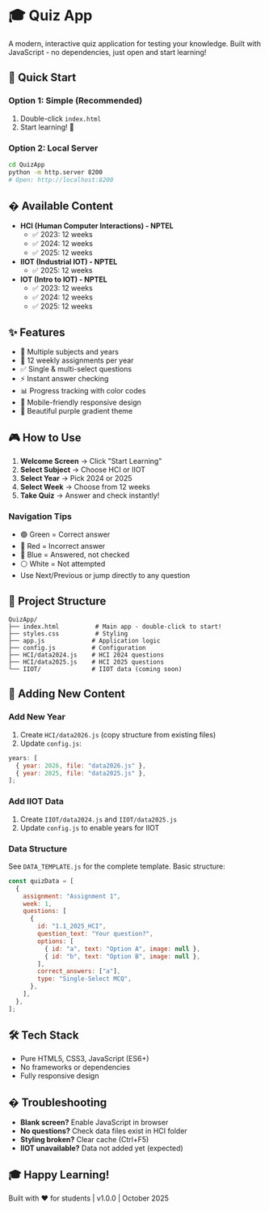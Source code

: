 # 🎓 Quiz App

A modern, interactive quiz application for testing your knowledge. Built with JavaScript - no dependencies, just open and start learning!

## 🚀 Quick Start

### Option 1: Simple (Recommended)

1. Double-click `index.html`
2. Start learning! 🎉

### Option 2: Local Server

```bash
cd QuizApp
python -m http.server 8200
# Open: http://localhost:8200
```

## � Available Content

- **HCI (Human Computer Interactions) - NPTEL**
  - ✅ 2023: 12 weeks
  - ✅ 2024: 12 weeks
  - ✅ 2025: 12 weeks
- **IIOT (Industrial IOT) - NPTEL**
  - ✅ 2025: 12 weeks
- **IOT (Intro to IOT) - NPTEL**
  - ✅ 2023: 12 weeks
  - ✅ 2024: 12 weeks
  - ✅ 2025: 12 weeks

## ✨ Features

- 🎯 Multiple subjects and years
- 📝 12 weekly assignments per year
- ✅ Single & multi-select questions
- ⚡ Instant answer checking
- 📊 Progress tracking with color codes
- 📱 Mobile-friendly responsive design
- 🎨 Beautiful purple gradient theme

## 🎮 How to Use

1. **Welcome Screen** → Click "Start Learning"
2. **Select Subject** → Choose HCI or IIOT
3. **Select Year** → Pick 2024 or 2025
4. **Select Week** → Choose from 12 weeks
5. **Take Quiz** → Answer and check instantly!

### Navigation Tips

- 🟢 Green = Correct answer
- 🔴 Red = Incorrect answer
- 🔵 Blue = Answered, not checked
- ⚪ White = Not attempted
- Use Next/Previous or jump directly to any question

## 📁 Project Structure

```
QuizApp/
├── index.html          # Main app - double-click to start!
├── styles.css          # Styling
├── app.js             # Application logic
├── config.js          # Configuration
├── HCI/data2024.js    # HCI 2024 questions
├── HCI/data2025.js    # HCI 2025 questions
└── IIOT/              # IIOT data (coming soon)
```

## 🔧 Adding New Content

### Add New Year

1. Create `HCI/data2026.js` (copy structure from existing files)
2. Update `config.js`:

```javascript
years: [
  { year: 2026, file: "data2026.js" },
  { year: 2025, file: "data2025.js" },
];
```

### Add IIOT Data

1. Create `IIOT/data2024.js` and `IIOT/data2025.js`
2. Update `config.js` to enable years for IIOT

### Data Structure

See `DATA_TEMPLATE.js` for the complete template. Basic structure:

```javascript
const quizData = [
  {
    assignment: "Assignment 1",
    week: 1,
    questions: [
      {
        id: "1.1_2025_HCI",
        question_text: "Your question?",
        options: [
          { id: "a", text: "Option A", image: null },
          { id: "b", text: "Option B", image: null },
        ],
        correct_answers: ["a"],
        type: "Single-Select MCQ",
      },
    ],
  },
];
```

## 🛠️ Tech Stack

- Pure HTML5, CSS3, JavaScript (ES6+)
- No frameworks or dependencies
- Fully responsive design

## � Troubleshooting

- **Blank screen?** Enable JavaScript in browser
- **No questions?** Check data files exist in HCI folder
- **Styling broken?** Clear cache (Ctrl+F5)
- **IIOT unavailable?** Data not added yet (expected)

## 🎓 Happy Learning!

Built with ❤️ for students | v1.0.0 | October 2025
